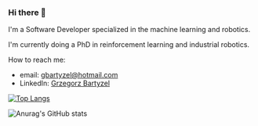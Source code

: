 ### Hi there 👋

I'm a Software Developer specialized in the machine learning and robotics.

I'm currently doing a PhD in reinforcement learning and industrial robotics.

How to reach me:
* email: <gbartyzel@hotmail.com>
* LinkedIn: [Grzegorz Bartyzel](https://www.linkedin.com/in/gbartyzel/)


[![Top Langs](https://github-readme-stats.vercel.app/api/top-langs/?username=gbartyzel&show_icons=true&theme=radical)]()


![Anurag's GitHub stats](https://github-readme-stats.vercel.app/api?username=gbartyzel&count_private=true&show_icons=true&theme=radical)

<!--
**gbartyzel/gbartyzel** is a ✨ _special_ ✨ repository because its `README.md` (this file) appears on your GitHub profile.

Here are some ideas to get you started:

- 🔭 I’m currently working on ...
- 🌱 I’m currently learning ...
- 👯 I’m looking to collaborate on ...
- 🤔 I’m looking for help with ...
- 💬 Ask me about ...
- 📫 How to reach me: ...
- 😄 Pronouns: ...
- ⚡ Fun fact: ...
-->
